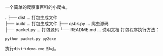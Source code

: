 一个简单的爬糗事百科的小爬虫。

.
├── dist                  … 打包生成文件					
├── build                 … 打包生成文件
├── qsbk.py               … 爬虫源码   
├── packet.py             … 打包源码
└── README.md             … 说明文档
打包程序执行方法：
```
python packet.py py2exe
```

执行`dist`->`demo.exe` 即可。